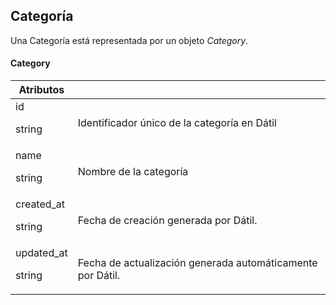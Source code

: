 ## Categoría

Una Categoría está representada por un objeto _Category_.

#### Category

Atributos |  &nbsp;
--------- | -----------
id<p class="dt-data-type">string</p> | Identificador único de la categoría en Dátil
name<p class="dt-data-type">string</p> | Nombre de la categoría
created_at<p class="dt-data-type">string</p> | Fecha de creación generada por Dátil.
updated_at<p class="dt-data-type">string</p> | Fecha de actualización generada automáticamente por Dátil.
